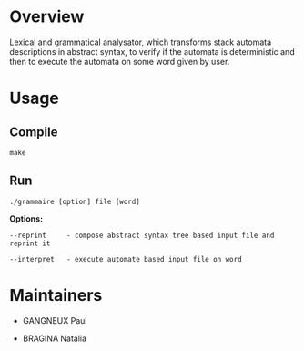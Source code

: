 # Overview
Lexical and grammatical analysator, which transforms stack automata descriptions in abstract syntax, to verify if the automata is deterministic and then to execute the automata on some word given by user.

# Usage
## Compile
```
make
```
## Run
```
./grammaire [option] file [word]
```

**Options:**
```
--reprint     - compose abstract syntax tree based input file and reprint it

--interpret   - execute automate based input file on word
```

# Maintainers
- GANGNEUX Paul

- BRAGINA Natalia
